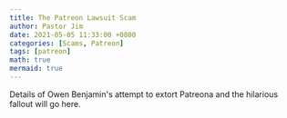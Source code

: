 ```yaml
---
title: The Patreon Lawsuit Scam
author: Pastor Jim
date: 2021-05-05 11:33:00 +0800
categories: [Scams, Patreon]
tags: [patreon]
math: true
mermaid: true
---
```


Details of Owen Benjamin's attempt to extort Patreona and the hilarious fallout will go here.
